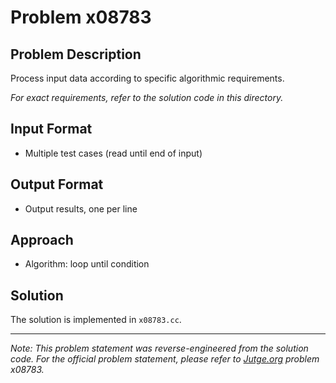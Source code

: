 # Problem x08783

## Problem Description

Process input data according to specific algorithmic requirements.

*For exact requirements, refer to the solution code in this directory.*

## Input Format

- Multiple test cases (read until end of input)

## Output Format

- Output results, one per line

## Approach

- Algorithm: loop until condition

## Solution

The solution is implemented in `x08783.cc`.

---

*Note: This problem statement was reverse-engineered from the solution code. For the official problem statement, please refer to [Jutge.org](https://jutge.org/) problem x08783.*
